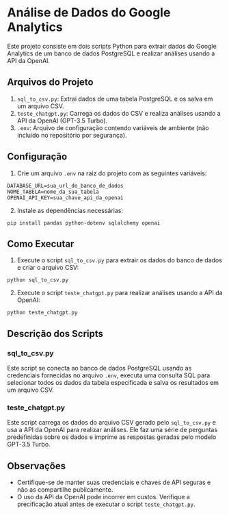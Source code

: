 # Análise de Dados do Google Analytics

Este projeto consiste em dois scripts Python para extrair dados do Google Analytics de um banco de dados PostgreSQL e realizar análises usando a API da OpenAI.

## Arquivos do Projeto

1. `sql_to_csv.py`: Extrai dados de uma tabela PostgreSQL e os salva em um arquivo CSV.
2. `teste_chatgpt.py`: Carrega os dados do CSV e realiza análises usando a API da OpenAI (GPT-3.5 Turbo).
3. `.env`: Arquivo de configuração contendo variáveis de ambiente (não incluído no repositório por segurança).

## Configuração

1. Crie um arquivo `.env` na raiz do projeto com as seguintes variáveis:

```
DATABASE_URL=sua_url_do_banco_de_dados
NOME_TABELA=nome_da_sua_tabela
OPENAI_API_KEY=sua_chave_api_da_openai
```

2. Instale as dependências necessárias:

```
pip install pandas python-dotenv sqlalchemy openai
```

## Como Executar

1. Execute o script `sql_to_csv.py` para extrair os dados do banco de dados e criar o arquivo CSV:

```
python sql_to_csv.py
```

2. Execute o script `teste_chatgpt.py` para realizar análises usando a API da OpenAI:

```
python teste_chatgpt.py
```

## Descrição dos Scripts

### sql_to_csv.py

Este script se conecta ao banco de dados PostgreSQL usando as credenciais fornecidas no arquivo `.env`, executa uma consulta SQL para selecionar todos os dados da tabela especificada e salva os resultados em um arquivo CSV.

### teste_chatgpt.py

Este script carrega os dados do arquivo CSV gerado pelo `sql_to_csv.py` e usa a API da OpenAI para realizar análises. Ele faz uma série de perguntas predefinidas sobre os dados e imprime as respostas geradas pelo modelo GPT-3.5 Turbo.

## Observações

- Certifique-se de manter suas credenciais e chaves de API seguras e não as compartilhe publicamente.
- O uso da API da OpenAI pode incorrer em custos. Verifique a precificação atual antes de executar o script `teste_chatgpt.py`.